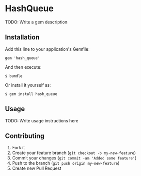 # HashQueue

TODO: Write a gem description

## Installation

Add this line to your application's Gemfile:

    gem 'hash_queue'

And then execute:

    $ bundle

Or install it yourself as:

    $ gem install hash_queue

## Usage

TODO: Write usage instructions here

## Contributing

1. Fork it
2. Create your feature branch (`git checkout -b my-new-feature`)
3. Commit your changes (`git commit -am 'Added some feature'`)
4. Push to the branch (`git push origin my-new-feature`)
5. Create new Pull Request
